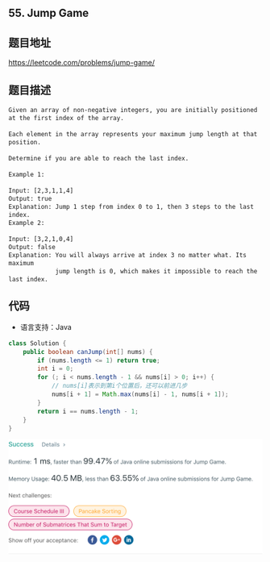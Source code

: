 ## 55. Jump Game

## 题目地址
https://leetcode.com/problems/jump-game/

## 题目描述
```
Given an array of non-negative integers, you are initially positioned at the first index of the array.

Each element in the array represents your maximum jump length at that position.

Determine if you are able to reach the last index.

Example 1:

Input: [2,3,1,1,4]
Output: true
Explanation: Jump 1 step from index 0 to 1, then 3 steps to the last index.
Example 2:

Input: [3,2,1,0,4]
Output: false
Explanation: You will always arrive at index 3 no matter what. Its maximum
             jump length is 0, which makes it impossible to reach the last index.
```


## 代码
* 语言支持：Java

```java
class Solution {
    public boolean canJump(int[] nums) {
        if (nums.length <= 1) return true;
        int i = 0;
        for (; i < nums.length - 1 && nums[i] > 0; i++) {
            // nums[i]表示到第i个位置后，还可以前进几步
            nums[i + 1] = Math.max(nums[i] - 1, nums[i + 1]);
        }
        return i == nums.length - 1;
    }
}
```
![](../../static-file/problems/leetcode.com_problems_jump-game_submissions_.png)